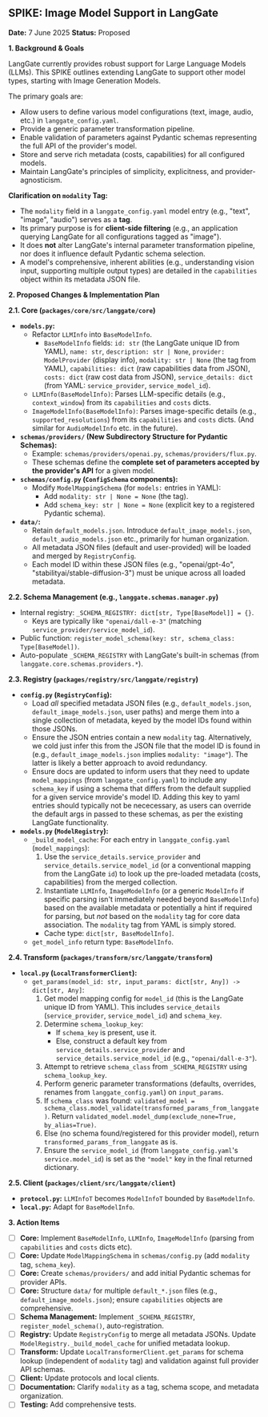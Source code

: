 ## SPIKE: Image Model Support in LangGate

**Date:** 7 June 2025
**Status:** Proposed

**1. Background & Goals**

LangGate currently provides robust support for Large Language Models (LLMs). This SPIKE outlines extending LangGate to support other model types, starting with Image Generation Models.

The primary goals are:

*   Allow users to define various model configurations (text, image, audio, etc.) in `langgate_config.yaml`.
*   Provide a generic parameter transformation pipeline.
*   Enable validation of parameters against Pydantic schemas representing the full API of the provider's model.
*   Store and serve rich metadata (costs, capabilities) for all configured models.
*   Maintain LangGate's principles of simplicity, explicitness, and provider-agnosticism.

**Clarification on `modality` Tag:**
*   The `modality` field in a `langgate_config.yaml` model entry (e.g., "text", "image", "audio") serves as a **tag**.
*   Its primary purpose is for **client-side filtering** (e.g., an application querying LangGate for all configurations tagged as "image").
*   It does **not** alter LangGate's internal parameter transformation pipeline, nor does it influence default Pydantic schema selection.
*   A model's comprehensive, inherent abilities (e.g., understanding vision input, supporting multiple output types) are detailed in the `capabilities` object within its metadata JSON file.

**2. Proposed Changes & Implementation Plan**

**2.1. Core (`packages/core/src/langgate/core`)**

*   **`models.py`:**
    *   Refactor `LLMInfo` into `BaseModelInfo`.
        *   `BaseModelInfo` fields: `id: str` (the LangGate unique ID from YAML), `name: str`, `description: str | None`, `provider: ModelProvider` (display info), `modality: str | None` (the tag from YAML), `capabilities: dict` (raw capabilities data from JSON), `costs: dict` (raw cost data from JSON), `service_details: dict` (from YAML: `service_provider`, `service_model_id`).
    *   `LLMInfo(BaseModelInfo)`: Parses LLM-specific details (e.g., `context_window`) from its `capabilities` and `costs` dicts.
    *   `ImageModelInfo(BaseModelInfo)`: Parses image-specific details (e.g., `supported_resolutions`) from its `capabilities` and `costs` dicts. (And similar for `AudioModelInfo` etc. in the future).
*   **`schemas/providers/` (New Subdirectory Structure for Pydantic Schemas):**
    *   Example: `schemas/providers/openai.py`, `schemas/providers/flux.py`.
    *   These schemas define the **complete set of parameters accepted by the provider's API** for a given model.
*   **`schemas/config.py` (`ConfigSchema` components):**
    *   Modify `ModelMappingSchema` (for `models:` entries in YAML):
        *   Add `modality: str | None = None` (the tag).
        *   Add `schema_key: str | None = None` (explicit key to a registered Pydantic schema).
*   **`data/`:**
    *   Retain `default_models.json`. Introduce `default_image_models.json`, `default_audio_models.json` etc., primarily for human organization.
    *   All metadata JSON files (default and user-provided) will be loaded and merged by `RegistryConfig`.
    *   Each model ID within these JSON files (e.g., "openai/gpt-4o", "stabilityai/stable-diffusion-3") must be unique across all loaded metadata.

**2.2. Schema Management (e.g., `langgate.schemas.manager.py`)**

*   Internal registry: `_SCHEMA_REGISTRY: dict[str, Type[BaseModel]] = {}`.
    *   Keys are typically like `"openai/dall-e-3"` (matching `service_provider/service_model_id`).
*   Public function: `register_model_schema(key: str, schema_class: Type[BaseModel])`.
*   Auto-populate `_SCHEMA_REGISTRY` with LangGate's built-in schemas (from `langgate.core.schemas.providers.*`).

**2.3. Registry (`packages/registry/src/langgate/registry`)**

*   **`config.py` (`RegistryConfig`):**
    *   Load *all* specified metadata JSON files (e.g., `default_models.json`, `default_image_models.json`, user paths) and merge them into a single collection of metadata, keyed by the model IDs found within those JSONs.
    *   Ensure the JSON entries contain a new `modality` tag. Alternatively, we cold just infer this from the JSON file that the model ID is found in (e.g., `default_image_models.json` implies `modality: "image"`). The latter is likely a better approach to avoid redundancy.
    *   Ensure docs are updated to inform users that they need to update `model_mappings` (from `langgate_config.yaml`) to include any `schema_key` if using a schema that differs from the default supplied for a given service mrovide's model ID. Adding this key to yaml entries should typically not be nececessary, as users can override the default args in passed to these schemas, as per the existing LangGate functionality.
*   **`models.py` (`ModelRegistry`):**
    *   `_build_model_cache`: For each entry in `langgate_config.yaml` (`model_mappings`):
        1.  Use the `service_details.service_provider` and `service_details.service_model_id` (or a conventional mapping from the LangGate `id`) to look up the pre-loaded metadata (costs, capabilities) from the merged collection.
        2.  Instantiate `LLMInfo`, `ImageModelInfo` (or a generic `ModelInfo` if specific parsing isn't immediately needed beyond `BaseModelInfo`) based on the available metadata or potentially a hint if required for parsing, but *not* based on the `modality` tag for core data association. The `modality` tag from YAML is simply stored.
        *   Cache type: `dict[str, BaseModelInfo]`.
    *   `get_model_info` return type: `BaseModelInfo`.

**2.4. Transform (`packages/transform/src/langgate/transform`)**

*   **`local.py` (`LocalTransformerClient`):**
    *   `get_params(model_id: str, input_params: dict[str, Any]) -> dict[str, Any]`:
        1.  Get model mapping config for `model_id` (this is the LangGate unique ID from YAML). This includes `service_details` (`service_provider`, `service_model_id`) and `schema_key`.
        2.  Determine `schema_lookup_key`:
            *   If `schema_key` is present, use it.
            *   Else, construct a default key from `service_details.service_provider` and `service_details.service_model_id` (e.g., `"openai/dall-e-3"`).
        3.  Attempt to retrieve `schema_class` from `_SCHEMA_REGISTRY` using `schema_lookup_key`.
        4.  Perform generic parameter transformations (defaults, overrides, renames from `langgate_config.yaml`) on `input_params`.
        5.  If `schema_class` was found: `validated_model = schema_class.model_validate(transformed_params_from_langgate)`. Return `validated_model.model_dump(exclude_none=True, by_alias=True)`.
        6.  Else (no schema found/registered for this provider model), return `transformed_params_from_langgate` as is.
        7.  Ensure the `service_model_id` (from `langgate_config.yaml`'s `service.model_id`) is set as the `"model"` key in the final returned dictionary.

**2.5. Client (`packages/client/src/langgate/client`)**

*   **`protocol.py`:** `LLMInfoT` becomes `ModelInfoT` bounded by `BaseModelInfo`.
*   **`local.py`:** Adapt for `BaseModelInfo`.

**3. Action Items**

*   [ ] **Core:** Implement `BaseModelInfo`, `LLMInfo`, `ImageModelInfo` (parsing from `capabilities` and `costs` dicts etc).
*   [ ] **Core:** Update `ModelMappingSchema` in `schemas/config.py` (add `modality` tag, `schema_key`).
*   [ ] **Core:** Create `schemas/providers/` and add initial Pydantic schemas for provider APIs.
*   [ ] **Core:** Structure `data/` for multiple `default_*.json` files (e.g., `default_image_models.json`); ensure `capabilities` objects are comprehensive.
*   [ ] **Schema Management:** Implement `_SCHEMA_REGISTRY`, `register_model_schema()`, auto-registration.
*   [ ] **Registry:** Update `RegistryConfig` to merge all metadata JSONs. Update `ModelRegistry._build_model_cache` for unified metadata lookup.
*   [ ] **Transform:** Update `LocalTransformerClient.get_params` for schema lookup (independent of `modality` tag) and validation against full provider API schemas.
*   [ ] **Client:** Update protocols and local clients.
*   [ ] **Documentation:** Clarify `modality` as a tag, schema scope, and metadata organization.
*   [ ] **Testing:** Add comprehensive tests.
